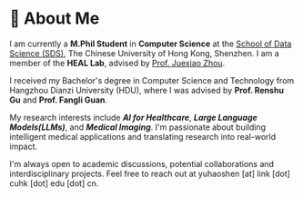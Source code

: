 # 👤 About Me

I am currently a **M.Phil Student** in **Computer Science** at the [School of Data Science (SDS)](https://sds.cuhk.edu.cn/), The Chinese University of Hong Kong, Shenzhen. I am a member of the **HEAL Lab**, advised by [Prof. Juexiao Zhou](https://www.joshuachou.ink/about/).

I received my Bachelor's degree in Computer Science and Technology from Hangzhou Dianzi University (HDU), where I was advised by **Prof. Renshu Gu** and **Prof. Fangli Guan**.

My research interests include **_AI for Healthcare_**, **_Large Language Models(LLMs)_**, and **_Medical Imaging_**. I'm passionate about building intelligent medical applications and translating research into real-world impact.

I'm always open to academic discussions, potential collaborations and interdisciplinary projects. Feel free to reach out at yuhaoshen [at] link [dot] cuhk [dot] edu [dot] cn.
